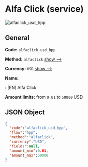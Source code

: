 
# Alfa Click (service) 
![alfaclick_usd_hpp](https://static.openfintech.io/payment_methods/alfaclick_usd_hpp/logo.svg?w=400&c=v0.59.26#w200)  

## General 
 
**Code:** `alfaclick_usd_hpp` 
 
**Method:** `alfaclick` 
 [show -->](/payment-methods/alfaclick/) 
 
**Currency:** `USD` [show -->](/currencies/USD/) 
 
**Name:** 
 
:	[EN] Alfa Click 
 
**Amount limits:** from `0.01` to `50000` USD 

## JSON Object 

```json
{
  "code":"alfaclick_usd_hpp",
  "flow":"hpp",
  "method":"alfaclick",
  "currency":"USD",
  "fields":null,
  "amount_min":0.01,
  "amount_max":50000
}
```  
